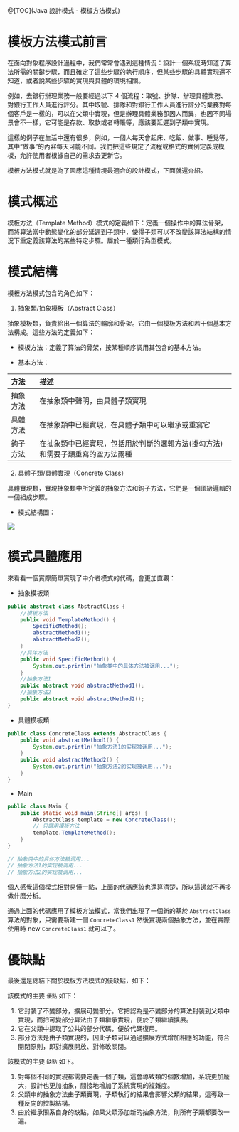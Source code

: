 @[TOC](Java 設計模式 - 模板方法模式)

# 模板方法模式前言

在面向對象程序設計過程中，我們常常會遇到這種情況：設計一個系統時知道了算法所需的關鍵步驟，而且確定了這些步驟的執行順序，但某些步驟的具體實現還不知道，或者說某些步驟的實現與具體的環境相關。

例如，去銀行辦理業務一般要經過以下 4 個流程：取號、排隊、辦理具體業務、對銀行工作人員進行評分。其中取號、排隊和對銀行工作人員進行評分的業務對每個客戶是一樣的，可以在父類中實現，但是辦理具體業務卻因人而異，也因不同場景會不一樣，它可能是存款、取款或者轉賬等，應該要延遲到子類中實現。

這樣的例子在生活中還有很多，例如，一個人每天會起床、吃飯、做事、睡覺等，其中“做事”的內容每天可能不同。我們把這些規定了流程或格式的實例定義成模板，允許使用者根據自己的需求去更新它。

模板方法模式就是為了因應這種情境最適合的設計模式，下面就還介紹。

# 模式概述

模板方法（Template Method）模式的定義如下：定義一個操作中的算法骨架，而將算法當中動態變化的部分延遲到子類中，使得子類可以不改變該算法結構的情況下重定義該算法的某些特定步驟。屬於一種類行為型模式。

# 模式結構

模板方法模式包含的角色如下：

1. 抽象類/抽象模板（Abstract Class）

抽象模板類，負責給出一個算法的輪廓和骨架。它由一個模板方法和若干個基本方法構成。這些方法的定義如下：

- 模板方法：定義了算法的骨架，按某種順序調用其包含的基本方法。

- 基本方法：

| 方法 | 描述                                                                 |
| :------- | :------------------------------------------------------------------- |
| 抽象方法 | 在抽象類中聲明，由具體子類實現                                       |
| 具體方法 | 在抽象類中已經實現，在具體子類中可以繼承或重寫它                     |
| 鉤子方法 | 在抽象類中已經實現，包括用於判斷的邏輯方法(掛勾方法)和需要子類重寫的空方法兩種 |

2. 具體子類/具體實現（Concrete Class）

具體實現類，實現抽象類中所定義的抽象方法和鉤子方法，它們是一個頂級邏輯的一個組成步驟。

- 模式結構圖：

![](https://ftp.bmp.ovh/imgs/2021/06/d4a451f0ea466c17.png)

# 模式具體應用

來看看一個實際簡單實現了中介者模式的代碼，會更加直觀：

- 抽象模板類

```java
public abstract class AbstractClass {
    //模板方法
    public void TemplateMethod() {
        SpecificMethod();
        abstractMethod1();
        abstractMethod2();
    }
    //具体方法
    public void SpecificMethod() {
        System.out.println("抽象类中的具体方法被调用...");
    }
    //抽象方法1
    public abstract void abstractMethod1();
    //抽象方法2
    public abstract void abstractMethod2();
}
```

- 具體模板類

```java
public class ConcreteClass extends AbstractClass {
    public void abstractMethod1() {
        System.out.println("抽象方法1的实现被调用...");
    }
    public void abstractMethod2() {
        System.out.println("抽象方法2的实现被调用...");
    }
}
```

- Main

```java
public class Main {
    public static void main(String[] args) {
        AbstractClass template = new ConcreteClass();
        // 只調用模板方法
        template.TemplateMethod();
    }
}

// 抽象类中的具体方法被调用...
// 抽象方法1的实现被调用...
// 抽象方法2的实现被调用...
```
個人感覺這個模式相對易懂一點，上面的代碼應該也還算清楚，所以這邊就不再多做什麼分析。

通過上面的代碼應用了模板方法模式，當我們出現了一個新的基於 `AbstractClass` 算法的對象，只需要新建一個 `ConcreteClass1` 然後實現兩個抽象方法，並在實際使用時 new `ConcreteClass1` 就可以了。

# 優缺點
最後還是總結下關於模板方法模式的優缺點，如下：

該模式的主要 `優點` 如下：

1. 它封裝了不變部分，擴展可變部分。它把認為是不變部分的算法封裝到父類中實現，而把可變部分算法由子類繼承實現，便於子類繼續擴展。
2. 它在父類中提取了公共的部分代碼，便於代碼復用。
3. 部分方法是由子類實現的，因此子類可以通過擴展方式增加相應的功能，符合開閉原則，即對擴展開放、對修改關閉。

該模式的主要 `缺點` 如下。

1. 對每個不同的實現都需要定義一個子類，這會導致類的個數增加，系統更加龐大，設計也更加抽象，間接地增加了系統實現的複雜度。
2. 父類中的抽象方法由子類實現，子類執行的結果會影響父類的結果，這導致一種反向的控製結構。
3. 由於繼承關系自身的缺點，如果父類添加新的抽象方法，則所有子類都要改一遍。

